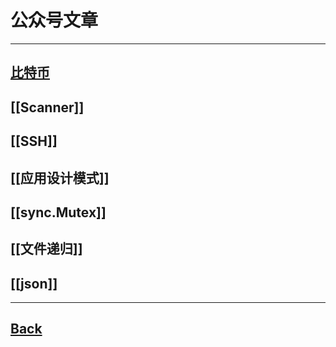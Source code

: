 # 公众号文章
---

[比特币](比特币.md)
--


[[Scanner]]
---

[[SSH]]
--
[[应用设计模式]]
----

[[sync.Mutex]]
---
[[文件递归]]
---
[[json]]
--
---
[Back](../go-summary.md)
--

